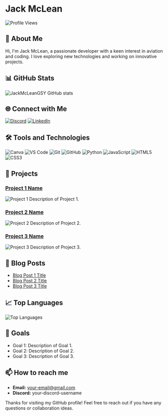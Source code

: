 # Jack McLean

![Profile Views](https://komarev.com/ghpvc/?username=JackMcLeanGSY&color=brightgreen)

## 👋 About Me

Hi, I'm Jack McLean, a passionate developer with a keen interest in aviation and coding. I love exploring new technologies and working on innovative projects. 

## 📊 GitHub Stats

![JackMcLeanGSY GitHub stats](https://github-readme-stats.vercel.app/api?username=JackMcLeanGSY&show_icons=true&theme=radical)

## 🌐 Connect with Me

[![Discord](https://img.shields.io/badge/Discord-%235865F2.svg?style=for-the-badge&logo=discord&logoColor=white)](your-discord-link) 
[![LinkedIn](https://img.shields.io/badge/LinkedIn-%230077B5.svg?style=for-the-badge&logo=linkedin&logoColor=white)](your-linkedin-link) 

## 🛠️ Tools and Technologies

![Canva](https://img.shields.io/badge/Canva-%2300C4CC.svg?style=for-the-badge&logo=Canva&logoColor=white)
![VS Code](https://img.shields.io/badge/VS%20Code-%23007ACC.svg?style=for-the-badge&logo=visual-studio-code&logoColor=white)
![Git](https://img.shields.io/badge/Git-%23F05033.svg?style=for-the-badge&logo=git&logoColor=white)
![GitHub](https://img.shields.io/badge/GitHub-%23121011.svg?style=for-the-badge&logo=github&logoColor=white)
![Python](https://img.shields.io/badge/Python-%233776AB.svg?style=for-the-badge&logo=python&logoColor=white)
![JavaScript](https://img.shields.io/badge/JavaScript-%23F7DF1E.svg?style=for-the-badge&logo=javascript&logoColor=white)
![HTML5](https://img.shields.io/badge/HTML5-%23E34F26.svg?style=for-the-badge&logo=html5&logoColor=white)
![CSS3](https://img.shields.io/badge/CSS3-%231572B6.svg?style=for-the-badge&logo=css3&logoColor=white)

## 🚀 Projects

### [Project 1 Name](project-link)
![Project 1](project-image-link)
Description of Project 1.

### [Project 2 Name](project-link)
![Project 2](project-image-link)
Description of Project 2.

### [Project 3 Name](project-link)
![Project 3](project-image-link)
Description of Project 3.

## 📝 Blog Posts

- [Blog Post 1 Title](blog-post-link)
- [Blog Post 2 Title](blog-post-link)
- [Blog Post 3 Title](blog-post-link)

## 📈 Top Languages

![Top Languages](https://github-readme-stats.vercel.app/api/top-langs/?username=JackMcLeanGSY&layout=compact&theme=radical)

## 🎯 Goals

- Goal 1: Description of Goal 1.
- Goal 2: Description of Goal 2.
- Goal 3: Description of Goal 3.

## 📫 How to reach me

- **Email:** [your-email@gmail.com](mailto:your-email@gmail.com)
- **Discord:** your-discord-username

Thanks for visiting my GitHub profile! Feel free to reach out if you have any questions or collaboration ideas.

